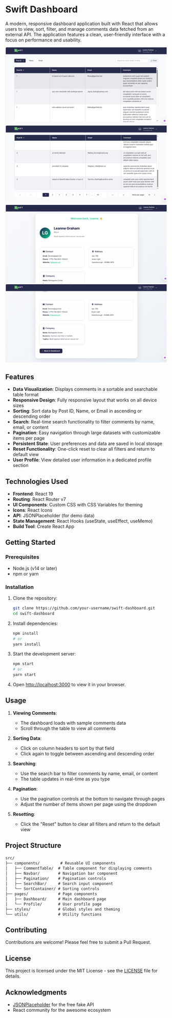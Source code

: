  # Swift Dashboard

A modern, responsive dashboard application built with React that allows users to view, sort, filter, and manage comments data fetched from an external API. The application features a clean, user-friendly interface with a focus on performance and usability.

<div align="center">
  <img src="./public/swift-dashboard-screenshot-1.png" alt="Dashboard Overview 1" />
  <img src="./public/swift-dashboard-screenshot-2.png" alt="Dashboard Overview 2" />
  <img src="./public/swift-dashboard-screenshot-3.png" alt="Profile Overview 1" />
  <img src="./public/swift-dashboard-screenshot-4.png" alt="Profile Overview 2" />
</div>

## Features

- **Data Visualization**: Displays comments in a sortable and searchable table format
- **Responsive Design**: Fully responsive layout that works on all device sizes
- **Sorting**: Sort data by Post ID, Name, or Email in ascending or descending order
- **Search**: Real-time search functionality to filter comments by name, email, or content
- **Pagination**: Easy navigation through large datasets with customizable items per page
- **Persistent State**: User preferences and data are saved in local storage
- **Reset Functionality**: One-click reset to clear all filters and return to default view
- **User Profile**: View detailed user information in a dedicated profile section

## Technologies Used

- **Frontend**: React 19
- **Routing**: React Router v7
- **UI Components**: Custom CSS with CSS Variables for theming
- **Icons**: React Icons
- **API**: JSONPlaceholder (for demo data)
- **State Management**: React Hooks (useState, useEffect, useMemo)
- **Build Tool**: Create React App

## Getting Started

### Prerequisites

- Node.js (v14 or later)
- npm or yarn

### Installation

1. Clone the repository:
   ```bash
   git clone https://github.com/your-username/swift-dashboard.git
   cd swift-dashboard
   ```

2. Install dependencies:
   ```bash
   npm install
   # or
   yarn install
   ```

3. Start the development server:
   ```bash
   npm start
   # or
   yarn start
   ```

4. Open [http://localhost:3000](http://localhost:3000) to view it in your browser.

## Usage

1. **Viewing Comments**:
   - The dashboard loads with sample comments data
   - Scroll through the table to view all comments

2. **Sorting Data**:
   - Click on column headers to sort by that field
   - Click again to toggle between ascending and descending order

3. **Searching**:
   - Use the search bar to filter comments by name, email, or content
   - The table updates in real-time as you type

4. **Pagination**:
   - Use the pagination controls at the bottom to navigate through pages
   - Adjust the number of items shown per page using the dropdown

5. **Resetting**:
   - Click the "Reset" button to clear all filters and return to the default view

## Project Structure

```
src/
├── components/         # Reusable UI components
│   ├── CommentTable/  # Table component for displaying comments
│   ├── Navbar/        # Navigation bar component
│   ├── Pagination/    # Pagination controls
│   ├── SearchBar/     # Search input component
│   └── SortContainer/ # Sorting controls
├── pages/             # Page components
│   ├── Dashboard/     # Main dashboard page
│   └── Profile/       # User profile page
├── styles/            # Global styles and theming
└── utils/             # Utility functions
```

## Contributing

Contributions are welcome! Please feel free to submit a Pull Request.

## License

This project is licensed under the MIT License - see the [LICENSE](LICENSE) file for details.

## Acknowledgments

- [JSONPlaceholder](https://jsonplaceholder.typicode.com/) for the free fake API
- React community for the awesome ecosystem